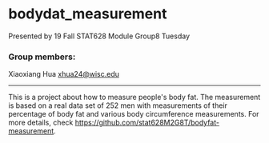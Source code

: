 # bodydat_measurement

Presented by 19 Fall STAT628 Module Group8 Tuesday

### Group members:
Xiaoxiang Hua xhua24@wisc.edu

******

This is a project about how to measure people's body fat. The measurement is based on a real data set of 252 men with measurements of their percentage of body fat and various body circumference measurements.
For more details, check https://github.com/stat628M2G8T/bodyfat-measurement.
